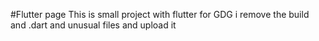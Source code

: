 #Flutter page
This is small project with flutter for GDG 
i remove the build and .dart and unusual files and upload it 
